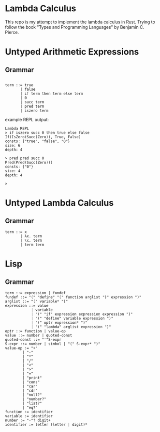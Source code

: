 # Lambda Calculus

This repo is my attempt to implement the lambda calculus in Rust.
Trying to follow the book "Types and Programming Languages" by Benjamin C. Pierce.


# Untyped Arithmetic Expressions


## Grammar

```

term ::= true
       | false 
       | if term then term else term 
       | 0
       | succ term
       | pred term
       | iszero term

```

example REPL output:

```
Lambda REPL
> if iszero succ 0 then true else false
If(IsZero(Succ(Zero)), True, False)
consts: {"true", "false", "0"}
size: 6
depth: 4

> pred pred succ 0
Pred(Pred(Succ(Zero)))
consts: {"0"}
size: 4
depth: 4

>
```

# Untyped Lambda Calculus

## Grammar

```
term ::= x
       | λx. term
       | \x. term
       | term term
```


# Lisp


## Grammar

```
term ::= expression | fundef
fundef ::= "(" "define" "(" function arglist ")" expression ")"
arglist ::= "(" variable* ")"
expression ::= value
            | variable
            | "(" "if" expression expression expression ")"
            | "(" "define" variable expression ")"
            | "(" optr expression* ")"
            | "(" "lambda" arglist expression ")"
optr ::= function | value-op
value ::= number | quoted-const
quoted-const ::= "'"S-expr
S-expr ::= number | simbol | "(" S-expr* ")"
value-op := "+" 
        | "-" 
        | "*" 
        | "/" 
        | "<" 
        | ">"
        | "="
        | "print"
        | "cons"
        | "car"
        | "cdr"
        | "null?"
        | "number?"
        | "list?"
        | "eq?" 
function := identifier
variable := identifier
number := "-"? digit+
identifier := letter (letter | digit)*

        
```
